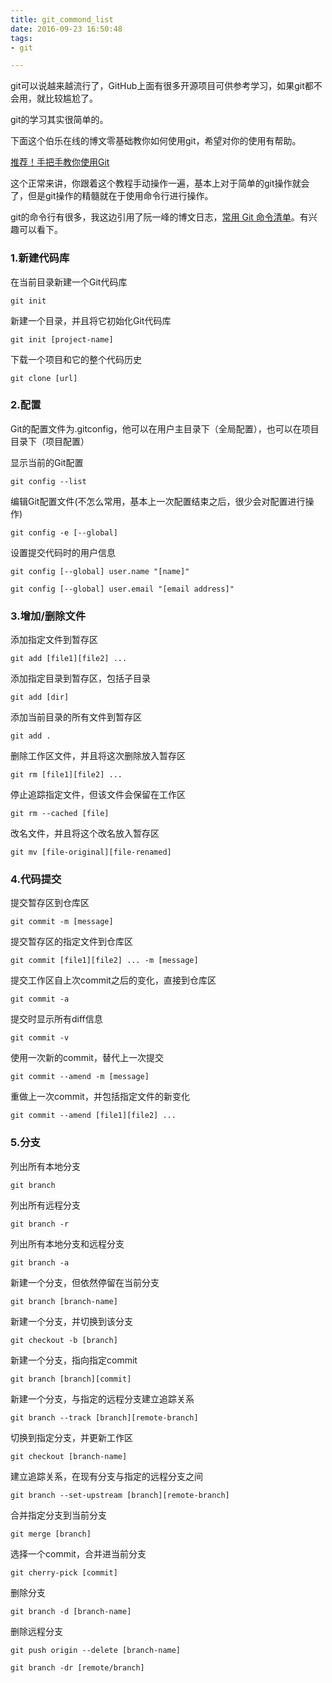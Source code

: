 ```yaml
---
title: git_commond_list
date: 2016-09-23 16:50:48
tags:
- git

---
```


git可以说越来越流行了，GitHub上面有很多开源项目可供参考学习，如果git都不会用，就比较尴尬了。



git的学习其实很简单的。

下面这个伯乐在线的博文零基础教你如何使用git，希望对你的使用有帮助。

[推荐！手把手教你使用Git](http://blog.jobbole.com/78960/)



这个正常来讲，你跟着这个教程手动操作一遍，基本上对于简单的git操作就会了，但是git操作的精髓就在于使用命令行进行操作。

git的命令行有很多，我这边引用了阮一峰的博文日志，[常用 Git 命令清单](http://www.ruanyifeng.com/blog/2015/12/git-cheat-sheet.html?utm_source=tool.lu)。有兴趣可以看下。

<!--more-->

### 1.新建代码库

在当前目录新建一个Git代码库

`git init`

新建一个目录，并且将它初始化Git代码库

`git init [project-name]`

下载一个项目和它的整个代码历史

`git clone [url]`

### 2.配置

Git的配置文件为.gitconfig，他可以在用户主目录下（全局配置），也可以在项目目录下（项目配置）

显示当前的Git配置

`git config --list`

编辑Git配置文件(不怎么常用，基本上一次配置结束之后，很少会对配置进行操作)

`git config -e [--global]`

设置提交代码时的用户信息

`git config [--global] user.name "[name]"`

`git config [--global] user.email "[email address]"`

### 3.增加/删除文件

 添加指定文件到暂存区

`git add [file1][file2] ...`

添加指定目录到暂存区，包括子目录

`git add [dir]`

添加当前目录的所有文件到暂存区

`git add .`

删除工作区文件，并且将这次删除放入暂存区

`git rm [file1][file2] ...`

 停止追踪指定文件，但该文件会保留在工作区

`git rm --cached [file]`

改名文件，并且将这个改名放入暂存区

`git mv [file-original][file-renamed]`

### 4.代码提交

提交暂存区到仓库区

`git commit -m [message]`

提交暂存区的指定文件到仓库区

`git commit [file1][file2] ... -m [message]`

提交工作区自上次commit之后的变化，直接到仓库区

`git commit -a`

提交时显示所有diff信息

`git commit -v`

使用一次新的commit，替代上一次提交

`git commit --amend -m [message]`

重做上一次commit，并包括指定文件的新变化

`git commit --amend [file1][file2] ...`

### 5.分支

列出所有本地分支

`git branch`

列出所有远程分支

`git branch -r`

列出所有本地分支和远程分支

`git branch -a`

新建一个分支，但依然停留在当前分支

`git branch [branch-name]`

新建一个分支，并切换到该分支

`git checkout -b [branch]`

新建一个分支，指向指定commit

`git branch [branch][commit]`

新建一个分支，与指定的远程分支建立追踪关系

`git branch --track [branch][remote-branch]`

切换到指定分支，并更新工作区

`git checkout [branch-name]`

建立追踪关系，在现有分支与指定的远程分支之间

`git branch --set-upstream [branch][remote-branch]`

合并指定分支到当前分支

`git merge [branch]`

选择一个commit，合并进当前分支

`git cherry-pick [commit]`

删除分支

`git branch -d [branch-name]`

删除远程分支

`git push origin --delete [branch-name]`

`git branch -dr [remote/branch]`

